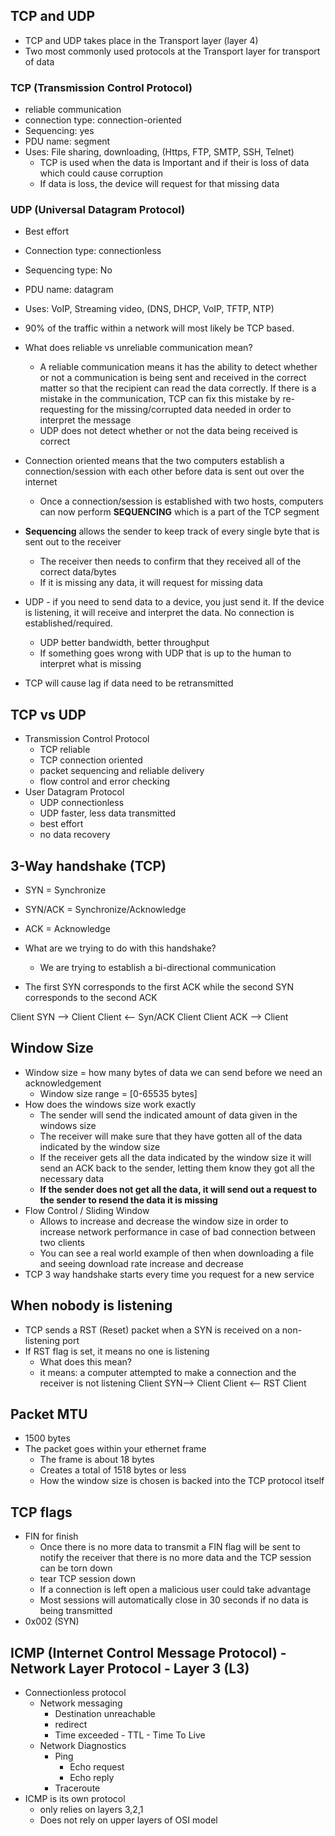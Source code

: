 ## TCP and UDP
- TCP and UDP takes place in the Transport layer (layer 4)
- Two most commonly used protocols at the Transport layer for transport of data
### TCP (Transmission Control Protocol)
- reliable communication
- connection type: connection-oriented
- Sequencing: yes
- PDU name: segment
- Uses: File sharing, downloading, (Https, FTP, SMTP, SSH, Telnet) 
	- TCP is used when the data is Important and if their is loss of data which could cause corruption
	- If data is loss, the device will request for that missing data
### UDP (Universal Datagram Protocol)
- Best effort
- Connection type: connectionless
- Sequencing type: No
- PDU name: datagram
- Uses: VoIP, Streaming  video, (DNS, DHCP, VoIP, TFTP, NTP)

- 90% of the traffic within a network will most likely be TCP based.

- What does reliable vs unreliable communication mean?
	- A reliable communication means it has the ability to detect whether or not a communication is being sent and received in the correct matter so that the recipient can read the data correctly.  If there is a mistake in the communication, TCP can fix this mistake by re-requesting for the missing/corrupted data needed in order to interpret the message
	- UDP does not detect whether or not the data being received is correct
- Connection oriented means that the two computers establish a connection/session with each other before data is sent out over the internet
	- Once a connection/session is established with two hosts, computers can now perform **SEQUENCING** which is a part of the TCP segment
- **Sequencing** allows the sender to keep track of every single byte that is sent out to the receiver
	- The receiver then needs to confirm that they received all of the correct data/bytes
	- If it is missing any data, it will request for missing data

- UDP - if you need to send data to a device, you just send it.  If the device is listening, it will receive and interpret the data.  No connection is established/required.
	- UDP better bandwidth, better throughput
	- If something goes wrong with UDP that is up to the human to interpret what is missing

- TCP will cause lag if data need to be retransmitted

## TCP vs UDP
- Transmission Control Protocol
	- TCP reliable
	- TCP connection oriented
	- packet sequencing and reliable delivery
	- flow control and error checking
- User Datagram Protocol
	- UDP connectionless
	- UDP faster, less data transmitted
	- best effort
	- no data recovery

## 3-Way handshake (TCP)
- SYN = Synchronize
- SYN/ACK = Synchronize/Acknowledge
- ACK = Acknowledge

- What are we trying to do with this handshake?
	- We are trying to establish a bi-directional communication

- The first SYN corresponds to the first ACK while the second SYN corresponds to the second ACK

Client SYN --> Client
Client <-- Syn/ACK Client
Client ACK --> Client
## Window Size
- Window size = how many bytes of data we can send before we need an acknowledgement
	- Window size range = [0-65535 bytes]
- How does the windows size work exactly
	- The sender will send the indicated amount of data given in the windows size
	- The receiver will make sure that they have gotten all of the data indicated by the window size
	- If the receiver gets all the data indicated by the window size it will send an ACK back to the sender, letting them know they got all the necessary data
	- **If the sender does not get all the data, it will send out a request to the sender to resend the data it is missing**
- Flow Control / Sliding Window
	- Allows to increase and decrease the window size in order to increase network performance in case of bad connection between two clients
	- You can see a real world example of then when downloading a file and seeing download rate increase and decrease
- TCP 3 way handshake starts every time you request for a new service
## When nobody is listening
- TCP sends a RST (Reset) packet when a SYN is received on a non-listening port
- If RST flag is set, it means no one is listening
	- What does this mean?
	- it means: a computer attempted to make a connection and the receiver is not listening
Client  SYN-->  Client
Client  <-- RST   Client
## Packet MTU
- 1500 bytes
- The packet goes within your ethernet frame
	- The frame is about 18 bytes
	- Creates a total of 1518 bytes or less
	- How the window size is chosen is backed into the TCP protocol itself
## TCP flags
- FIN for finish
	- Once there is no more data to transmit a FIN flag will be sent to notify the receiver that there is no more data and the TCP session can be torn down
	- tear TCP session down
	- If a connection is left open a malicious user could take advantage
	- Most sessions will automatically close in 30 seconds if no data is being transmitted
- 0x002 (SYN)
## ICMP (Internet Control Message Protocol) - Network Layer Protocol - Layer 3 (L3)
- Connectionless protocol
	- Network messaging
		- Destination unreachable
		- redirect
		- Time exceeded - TTL - Time To Live
	- Network Diagnostics
		- Ping
			- Echo request
			- Echo reply
		- Traceroute
- ICMP is its own protocol
	- only relies on layers 3,2,1
	- Does not rely on upper layers of OSI model
